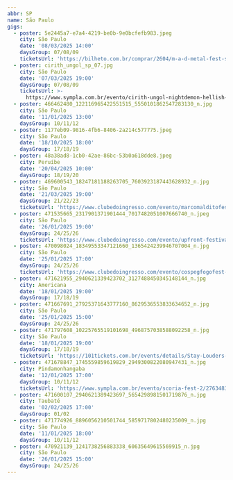 ```yaml
---
abbr: SP
name: São Paulo
gigs:
  - poster: 5e2445a7-e7a4-4219-be0b-9e0bcfefb983.jpeg
    city: São Paulo
    date: '08/03/2025 14:00'
    daysGroup: 07/08/09
    ticketsUrl: 'https://bilheto.com.br/comprar/2604/m-a-d-metal-fest-sao-paulo'
  - poster: cirith_ungol_sp_07.jpg
    city: São Paulo
    date: '07/03/2025 19:00'
    daysGroup: 07/08/09
    ticketsUrl: >-
      https://www.sympla.com.br/evento/cirith-ungol-nightdemon-hellish-war-chumbo/2366428
  - poster: 466462480_122116965422551515_5550101862547283130_n.jpg
    city: São Paulo
    date: '11/01/2025 13:00'
    daysGroup: 10/11/12
  - poster: 1177eb09-9816-4fb6-8406-2a214c577775.jpeg
    city: São Paulo
    date: '18/10/2025 18:00'
    daysGroup: 17/18/19
  - poster: 48a38ad8-1cb0-42ae-86bc-53b0a618dde8.jpeg
    city: Peruíbe
    date: '20/04/2025 10:00'
    daysGroup: 18/19/20
  - poster: 469600543_18247181188263705_7603923187443628932_n.jpg
    city: São Paulo
    date: '21/03/2025 19:00'
    daysGroup: 21/22/23
    ticketsUrl: 'https://www.clubedoingresso.com/evento/marcomalditofestival-cariocaclub'
  - poster: 471535665_2317901371901444_7017482051007666740_n.jpeg
    city: São Paulo
    date: '26/01/2025 19:00'
    daysGroup: 24/25/26
    ticketsUrl: 'https://www.clubedoingresso.com/evento/upfront-festival'
  - poster: 470098024_18349553347121660_1365424239946707004_n.jpg
    city: São Paulo
    date: '25/01/2025 17:00'
    daysGroup: 24/25/26
    ticketsUrl: 'https://www.clubedoingresso.com/evento/cospegfogofest-jaiclub'
  - poster: 471621955_2940621339423702_3127488450345148144_n.jpg
    city: Americana
    date: '18/01/2025 19:00'
    daysGroup: 17/18/19
  - poster: 471667691_27925371643777160_8629536553833634652_n.jpg
    city: São Paulo
    date: '25/01/2025 15:00'
    daysGroup: 24/25/26
  - poster: 471797608_10225765519101698_4968757038588092258_n.jpg
    city: São Paulo
    date: '18/01/2025 19:00'
    daysGroup: 17/18/19
    ticketsUrl: 'https://101tickets.com.br/events/details/Stay-Louders---Evil-Sessions'
  - poster: 471678847_1745559859619829_2949300822080947431_n.jpg
    city: Pindamonhangaba
    date: '12/01/2025 17:00'
    daysGroup: 10/11/12
    ticketsUrl: 'https://www.sympla.com.br/evento/scoria-fest-2/2763483'
  - poster: 471600107_2940621389423697_5654298981501719876_n.jpg
    city: Taubaté
    date: '02/02/2025 17:00'
    daysGroup: 01/02
  - poster: 471774926_8896056210501744_5859717802480235009_n.jpg
    city: São Paulo
    date: '11/01/2025 18:00'
    daysGroup: 10/11/12
  - poster: 470921139_1241738256883338_60635649615569915_n.jpg
    city: São Paulo
    date: '26/01/2025 15:00'
    daysGroup: 24/25/26
---
```


